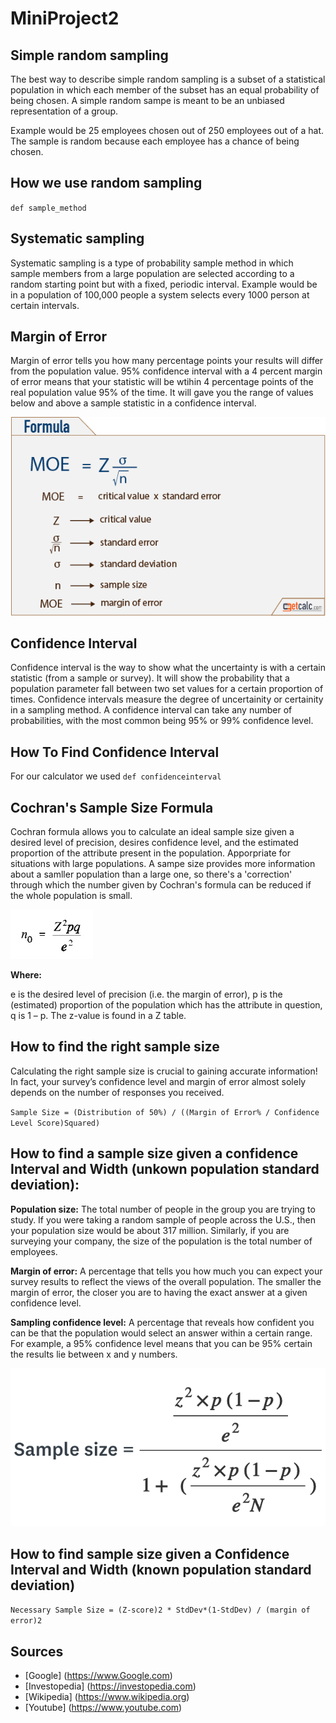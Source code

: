 # MiniProject2

## Simple random sampling
The best way to describe simple random sampling is a subset of a statistical population in which each member of the subset has an equal probability of being chosen.  A simple random sampe is meant to be an unbiased representation of a group.

Example would be 25 employees chosen out of 250 employees out of a hat. The sample is random because each employee has a chance of being chosen.

## How we use random sampling
`def sample_method`

## Systematic sampling
Systematic sampling is a type of probability sample method in which sample members from a large population are selected according to a random starting point but with a fixed, periodic interval. Example would be in a population of 100,000 people a system selects every 1000 person at certain intervals.

## Margin of Error
Margin of error tells you how many percentage points your results will differ from the population value. 95% confidence interval with a 4 percent margin of error means that your statistic will be wtihin 4 percentage points of the real population value 95% of the time.  It will gave you the range of values below and above a sample statistic in a confidence interval.  

![MarginOfError](moe.PNG)

## Confidence Interval 
Confidence interval is the way to show what the uncertainty is with a certain statistic (from a sample or survey).  It will show the probability that a population parameter fall between two set values for a certain proportion of times. Confidence intervals measure the degree of uncertainity or certainity in a sampling method. A confidence interval can take any number of probabilities, with the most common being 95% or 99% confidence level.

## How To Find Confidence Interval
For our calculator we used `def confidenceinterval` 

## Cochran's Sample Size Formula
Cochran formula allows you to calculate an ideal sample size given a desired level of precision, desires confidence level, and the estimated proportion of the attribute present in the population. Apporpriate for situations with large populations. A sampe size provides more information about a samller population than a large one, so there's a 'correction' through which the number given by Cochran's formula can be reduced if the whole population is small.

![Cochran](cochran.jpeg)

**Where:**

e is the desired level of precision (i.e. the margin of error),
p is the (estimated) proportion of the population which has the attribute in question,
q is 1 – p.
The z-value is found in a Z table.

## How to find the right sample size
Calculating the right sample size is crucial to gaining accurate information! In fact, your survey’s confidence level and margin of error almost solely depends on the number of responses you received.

`Sample Size = (Distribution of 50%) / ((Margin of Error% / Confidence Level Score)Squared)`

## How to find a sample size given a confidence Interval and Width (unkown population standard deviation):
**Population size:** The total number of people in the group you are trying to study. If you were taking a random sample of people across the U.S., then your population size would be about 317 million. Similarly, if you are surveying your company, the size of the population is the total number of employees.

**Margin of error:** A percentage that tells you how much you can expect your survey results to reflect the views of the overall population. The smaller the margin of error, the closer you are to having the exact answer at a given confidence level.

**Sampling confidence level:** A percentage that reveals how confident you can be that the population would select an answer within a certain range. For example, a 95% confidence level means that you can be 95% certain the results lie between x and y numbers.

![SampleSize](samplesize.PNG)



## How to find sample size given a Confidence Interval and Width (known population standard deviation)

`Necessary Sample Size = (Z-score)2 * StdDev*(1-StdDev) / (margin of error)2`




## Sources
* [Google] (https://www.Google.com)
* [Investopedia] (https://investopedia.com)
* [Wikipedia] (https://www.wikipedia.org)
* [Youtube] (https://www.youtube.com)

